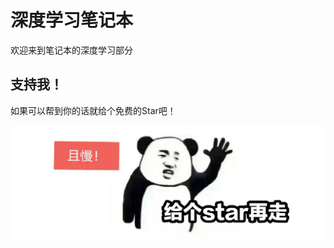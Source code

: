 # 深度学习笔记本


欢迎来到笔记本的深度学习部分

## 支持我！


如果可以帮到你的话就给个免费的Star吧！

![](https://github.com/bonjour-npy/bonjour-npy.github.io/blob/master/static/img/star.png?raw=true)
